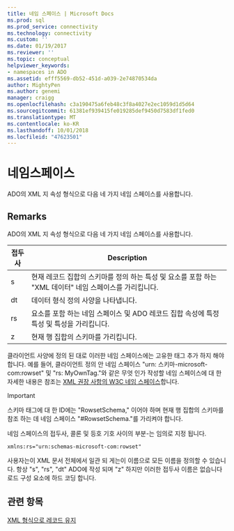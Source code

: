 ```yaml
---
title: 네임 스페이스 | Microsoft Docs
ms.prod: sql
ms.prod_service: connectivity
ms.technology: connectivity
ms.custom: ''
ms.date: 01/19/2017
ms.reviewer: ''
ms.topic: conceptual
helpviewer_keywords:
- namespaces in ADO
ms.assetid: efff5569-db52-451d-a039-2e74870534da
author: MightyPen
ms.author: genemi
manager: craigg
ms.openlocfilehash: c3a190475a6feb48c3f8a4027e2ec1059d1d5d64
ms.sourcegitcommit: 61381ef939415fe019285def9450d7583df1fed0
ms.translationtype: MT
ms.contentlocale: ko-KR
ms.lasthandoff: 10/01/2018
ms.locfileid: "47623501"
---
```

# <a name="namespaces"></a>네임스페이스
ADO의 XML 지 속성 형식으로 다음 네 가지 네임 스페이스를 사용합니다.  
  
## <a name="remarks"></a>Remarks  
 ADO의 XML 지 속성 형식으로 다음 네 가지 네임 스페이스를 사용합니다.  
  
|접두사|Description|  
|------------|-----------------|  
|s|현재 레코드 집합의 스키마를 정의 하는 특성 및 요소를 포함 하는 "XML 데이터" 네임 스페이스를 가리킵니다.|  
|dt|데이터 형식 정의 사양을 나타냅니다.|  
|rs|요소를 포함 하는 네임 스페이스 및 ADO 레코드 집합 속성에 특정 특성 및 특성을 가리킵니다.|  
|z|현재 행 집합의 스키마를 가리킵니다.|  
  
 클라이언트 사양에 정의 된 대로 이러한 네임 스페이스에는 고유한 태그 추가 하지 해야 합니다. 예를 들어, 클라이언트 정의 안 네임 스페이스 "urn: 스키마-microsoft-com:rowset" 및 "rs: MyOwnTag."와 같은 무엇 인가 작성할 네임 스페이스에 대 한 자세한 내용은 참조는 [XML 권장 사항의 W3C 네임 스페이스](http://www.w3.org/TR/REC-xml-names/)합니다.  
  
> [!IMPORTANT]
>  스키마 태그에 대 한 ID에는 "RowsetSchema," 이어야 하며 현재 행 집합의 스키마를 참조 하는 데 네임 스페이스 "#RowsetSchema."를 가리켜야 합니다.  
  
 네임 스페이스의 접두사, 콜론 및 등호 기호 사이의 부분-는 임의로 지정 됩니다.  
  
```  
xmlns:rs="urn:schemas-microsoft-com:rowset"  
```  
  
 사용자는이 XML 문서 전체에서 일관 되 게는이 이름으로 모든 이름을 정의할 수 있습니다. 항상 "s", "rs", "dt" ADO에 작성 되며 "z" 하지만 이러한 접두사 이름은 없습니다 로드 구성 요소에 하드 코딩 합니다.  
  
## <a name="see-also"></a>관련 항목  
 [XML 형식으로 레코드 유지](../../../ado/guide/data/persisting-records-in-xml-format.md)
